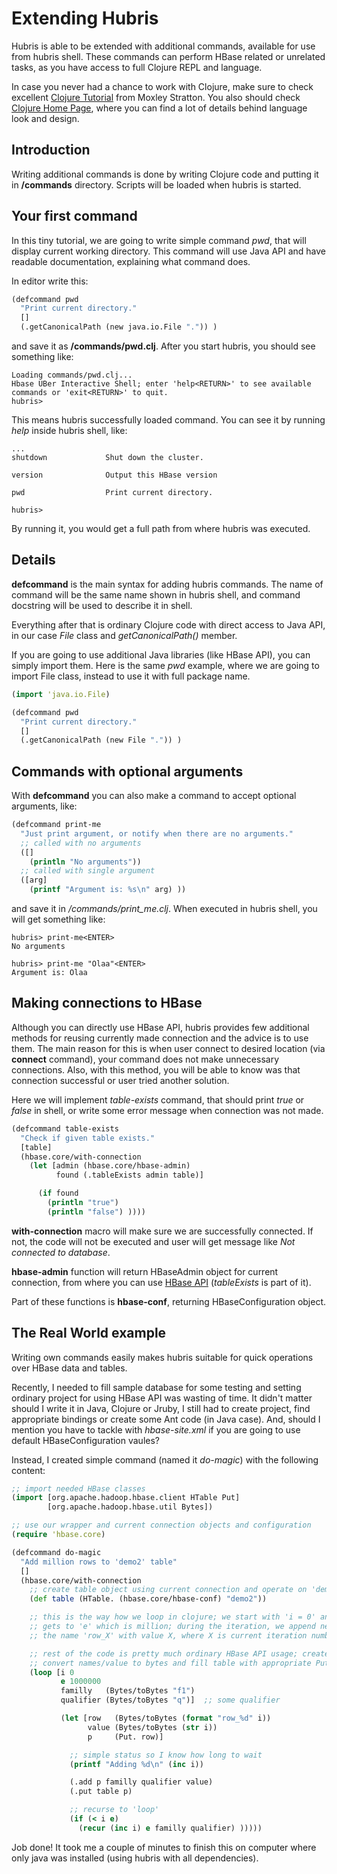 # Extending Hubris

Hubris is able to be extended with additional commands, available for use from
hubris shell. These commands can perform HBase related or unrelated tasks, as you have
access to full Clojure REPL and language.

In case you never had a chance to work with Clojure, make sure to check excellent
[Clojure Tutorial](http://www.moxleystratton.com/article/clojure/for-non-lisp-programmers) from Moxley Stratton.
You also should check [Clojure Home Page](http://clojure.org), where you can find a lot of details behind language
look and design.

## Introduction

Writing additional commands is done by writing Clojure code and putting it in **<hubris-dir>/commands** directory. Scripts
will be loaded when hubris is started.

## Your first command

In this tiny tutorial, we are going to write simple command _pwd_, that will display current working directory. This command
will use Java API and have readable documentation, explaining what command does.

In editor write this:

```clojure
(defcommand pwd
  "Print current directory."
  []
  (.getCanonicalPath (new java.io.File ".")) )
```

and save it as **<hubris-dir>/commands/pwd.clj**. After you start hubris, you should see something like:

    Loading commands/pwd.clj...
    Hbase UBer Interactive Shell; enter 'help<RETURN>' to see available commands or 'exit<RETURN>' to quit.
    hubris> 

This means hubris successfully loaded command. You can see it by running _help_ inside hubris shell, like:

    ...
    shutdown             Shut down the cluster.

    version              Output this HBase version

    pwd                  Print current directory.

    hubris> 

By running it, you would get a full path from where hubris was executed.

## Details

**defcommand** is the main syntax for adding hubris commands. The name of command will be the same name shown in hubris
shell, and command docstring will be used to describe it in shell.

Everything after that is ordinary Clojure code with direct access to Java API, in our case _File_ class and _getCanonicalPath()_ member.

If you are going to use additional Java libraries (like HBase API), you can simply import them. Here is the same _pwd_ example, where 
we are going to import File class, instead to use it with full package name.

```clojure
(import 'java.io.File)

(defcommand pwd
  "Print current directory."
  []
  (.getCanonicalPath (new File ".")) )
```

## Commands with optional arguments

With **defcommand** you can also make a command to accept optional arguments, like:

```clojure
(defcommand print-me
  "Just print argument, or notify when there are no arguments."
  ;; called with no arguments
  ([]
    (println "No arguments"))
  ;; called with single argument
  ([arg]
    (printf "Argument is: %s\n" arg) ))
```

and save it in _<hubris-dir>/commands/print_me.clj_. When executed in hubris shell, you will get something like:

    hubris> print-me<ENTER>
    No arguments

    hubris> print-me "Olaa"<ENTER>
    Argument is: Olaa

## Making connections to HBase

Although you can directly use HBase API, hubris provides few additional methods for reusing currently made connection and
the advice is to use them. The main reason for this is when user connect to desired location (via **connect** command), your
command does not make unnecessary connections. Also, with this method, you will be able to know was that connection successful
or user tried another solution.

Here we will implement _table-exists_ command, that should print _true_ or _false_ in shell, or write some error message when
connection was not made.

```clojure
(defcommand table-exists
  "Check if given table exists."
  [table]
  (hbase.core/with-connection
    (let [admin (hbase.core/hbase-admin)
          found (.tableExists admin table)]

      (if found
        (println "true")
        (println "false") ))))
```

**with-connection** macro will make sure we are successfully connected. If not, the code will not be executed and user
will get message like _Not connected to database_.

**hbase-admin** function will return HBaseAdmin object for current connection, from where you can use 
[HBase API](http://hbase.apache.org/docs/current/api/overview-summary.html) (_tableExists_ is part of it).

Part of these functions is **hbase-conf**, returning HBaseConfiguration object.

## The Real World example

Writing own commands easily makes hubris suitable for quick operations over HBase data and tables.

Recently, I needed to fill sample database for some testing and setting ordinary project for using HBase API was
wasting of time. It didn't matter should I write it in Java, Clojure or Jruby, I still had to create project,
find appropriate bindings or create some Ant code (in Java case). And, should I mention you have to tackle with 
_hbase-site.xml_ if you are going to use default HBaseConfiguration vaules?

Instead, I created simple command (named it _do-magic_) with the following content:

```clojure
;; import needed HBase classes
(import [org.apache.hadoop.hbase.client HTable Put]
        [org.apache.hadoop.hbase.util Bytes])

;; use our wrapper and current connection objects and configuration
(require 'hbase.core)

(defcommand do-magic
  "Add million rows to 'demo2' table"
  []
  (hbase.core/with-connection
    ;; create table object using current connection and operate on 'demo2' table
    (def table (HTable. (hbase.core/hbase-conf) "demo2"))

    ;; this is the way how we loop in clojure; we start with 'i = 0' and ends when it
    ;; gets to 'e' which is million; during the iteration, we append new row with
    ;; the name 'row_X' with value X, where X is current iteration number

    ;; rest of the code is pretty much ordinary HBase API usage; create family, qualifier,
    ;; convert names/value to bytes and fill table with appropriate Put object
    (loop [i 0
           e 1000000
           familly   (Bytes/toBytes "f1")
           qualifier (Bytes/toBytes "q")]  ;; some qualifier

           (let [row   (Bytes/toBytes (format "row_%d" i))
                 value (Bytes/toBytes (str i))
                 p     (Put. row)]

             ;; simple status so I know how long to wait
             (printf "Adding %d\n" (inc i))

             (.add p familly qualifier value)
             (.put table p)

             ;; recurse to 'loop'
             (if (< i e)
               (recur (inc i) e familly qualifier) )))))
```

Job done! It took me a couple of minutes to finish this on computer where only java was installed (using hubris with all dependencies).

